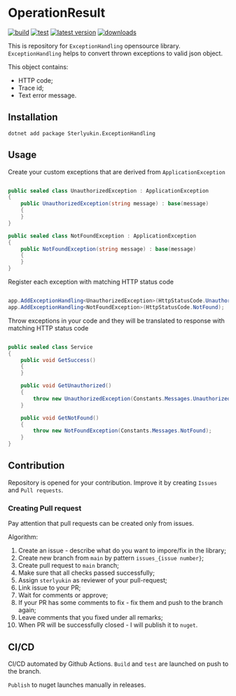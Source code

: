 # OperationResult

[![build](https://github.com/sterlyukin/ExceptionHandling/actions/workflows/build.yml/badge.svg)](https://github.com/sterlyukin/ExceptionHandling/actions/workflows/build.yml)
[![test](https://github.com/sterlyukin/ExceptionHandling/actions/workflows/test.yml/badge.svg)](https://github.com/sterlyukin/ExceptionHandling/actions/workflows/test.yml)
[![latest version](https://img.shields.io/nuget/v/Sterlyukin.ExceptionHandling)](https://www.nuget.org/packages/Sterlyukin.ExceptionHandling)
[![downloads](https://img.shields.io/nuget/dt/Sterlyukin.ExceptionHandling)](https://www.nuget.org/packages/Sterlyukin.ExceptionHandling)

This is repository for `ExceptionHandling` opensource library.
`ExceptionHandling` helps to convert thrown exceptions to valid json object.

This object contains:
- HTTP code;
- Trace id;
- Text error message.

## Installation

```
dotnet add package Sterlyukin.ExceptionHandling
```

## Usage

Create your custom exceptions that are derived from `ApplicationException`

```csharp

public sealed class UnauthorizedException : ApplicationException
{
    public UnauthorizedException(string message) : base(message)
    {
    }
}

public sealed class NotFoundException : ApplicationException
{
    public NotFoundException(string message) : base(message)
    {
    }
}

```

Register each exception with matching HTTP status code

```csharp

app.AddExceptionHandling<UnauthorizedException>(HttpStatusCode.Unauthorized);
app.AddExceptionHandling<NotFoundException>(HttpStatusCode.NotFound);

```

Throw exceptions in your code and they will be translated to response with matching HTTP status code

```csharp

public sealed class Service
{
    public void GetSuccess()
    {
    }

    public void GetUnauthorized()
    {
        throw new UnauthorizedException(Constants.Messages.Unauthorized);
    }

    public void GetNotFound()
    {
        throw new NotFoundException(Constants.Messages.NotFound);
    }
}

```

## Contribution

Repository is opened for your contribution.
Improve it by creating `Issues` and `Pull requests`.

### Creating Pull request

Pay attention that pull requests can be created only from issues.

Algorithm:

1) Create an issue - describe what do you want to impore/fix in the library;
2) Create new branch from `main` by pattern `issues_{issue number}`;
3) Create pull request to `main` branch;
4) Make sure that all checks passed successfully;
5) Assign `sterlyukin` as reviewer of your pull-request;
6) Link issue to your PR;
7) Wait for comments or approve;
8) If your PR has some comments to fix - fix them and push to the branch again;
9) Leave comments that you fixed under all remarks;
10) When PR will be successfully closed - I will publish it to `nuget`.

## CI/CD

CI/CD automated by Github Actions.
`Build` and `test` are launched  on push to the branch.

`Publish` to nuget launches manually in releases.